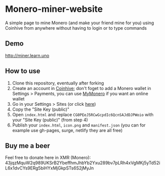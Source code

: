 # Monero-miner-website
A simple page to mine Monero (and make your friend mine for you) using Coinhive from anywhere without having to login or to type commands

## Demo
http://miner.learn.uno

## How to use
1. Clone this repository, eventually after forking
2. Create an account in [Coinhive](https://coinhive.com); don't foget to add a Monero wallet in Settings > Payments, you can use [MyMonero](https://mymonero.com/) if you want an online wallet
3. Go in your Settings > Sites (or click [here](https://coinhive.com/settings/sites))
4. Copy the "Site Key (public)"
5. Open `index.html` and replace `CG0PEeJ5RCwGcpdIc6QcnSAJdDJPWoio` with your "Site Key (public)" (from step 4)
6. Publish your `index.html`, `icon.png` and `manifest.json` (you can for example use gh-pages, surge, netlify they are all free)

## Buy me a beer
Feel free to donate here in XMR (Monero): 43jqzMquW2q989UKSrB2YbeffhmJhbYb2Yxu289bv7pLRh4xVgMKj5yTd52iL6x1dvCYs9ERg5biHYxMjGkpSTs6S2jMyJn
